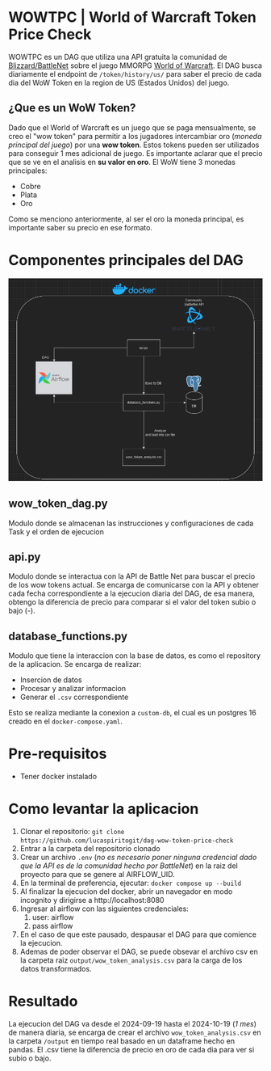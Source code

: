 # WOWTPC | World of Warcraft Token Price Check

WOWTPC es un DAG que utiliza una API gratuita la comunidad de [Blizzard/BattleNet](https://us.shop.battle.net/es-es) sobre el juego MMORPG [World of Warcraft](https://worldofwarcraft.blizzard.com/es-es/). El DAG busca diariamente el endpoint de `/token/history/us/` para saber el precio de cada dia del WoW Token en la region de US (Estados Unidos) del juego.

## ¿Que es un WoW Token?

Dado que el World of Warcraft es un juego que se paga mensualmente, se creo el "wow token" para permitir a los jugadores intercambiar oro (_moneda principal del juego_) por una **wow token**. Estos tokens pueden ser utilizados para conseguir 1 mes adicional de juego.
Es importante aclarar que el precio que se ve en el analisis en **su valor en oro**.
El WoW tiene 3 monedas principales:

- Cobre
- Plata
- Oro

Como se menciono anteriormente, al ser el oro la moneda principal, es importante saber su precio en ese formato.

# Componentes principales del DAG

![Simple diagram](./diagram.png)

## wow_token_dag.py

Modulo donde se almacenan las instrucciones y configuraciones de cada Task y el orden de ejecucion

## api.py

Modulo donde se interactua con la API de Battle Net para buscar el precio de los wow tokens actual.
Se encarga de comunicarse con la API y obtener cada fecha correspondiente a la ejecucion diaria del DAG, de esa manera, obtengo la diferencia de precio para comparar si el valor del token subio o bajo (-).

## database_functions.py

Modulo que tiene la interaccion con la base de datos, es como el repository de la aplicacion.
Se encarga de realizar:

- Insercion de datos
- Procesar y analizar informacion
- Generar el `.csv` correspondiente

Esto se realiza mediante la conexion a `custom-db`, el cual es un postgres 16 creado en el `docker-compose.yaml`.

# Pre-requisitos

- Tener docker instalado

# Como levantar la aplicacion

1. Clonar el repositorio: `git clone https://github.com/lucaspiritogit/dag-wow-token-price-check`
2. Entrar a la carpeta del repositorio clonado
3. Crear un archivo `.env` (_no es necesario poner ninguna credencial dado que la API es de la comunidad hecho por BattleNet_) en la raiz del proyecto para que se genere al AIRFLOW_UID.
4. En la terminal de preferencia, ejecutar: `docker compose up --build`
5. Al finalizar la ejecucion del docker, abrir un navegador en modo incognito y dirigirse a http://localhost:8080
6. Ingresar al airflow con las siguientes credenciales:
   1. user: airflow
   2. pass airflow
7. En el caso de que este pausado, despausar el DAG para que comience la ejecucion.
8. Ademas de poder observar el DAG, se puede obsevar el archivo csv en la carpeta raiz `output/wow_token_analysis.csv` para la carga de los datos transformados.

# Resultado

La ejecucion del DAG va desde el 2024-09-19 hasta el 2024-10-19 (_1 mes_) de manera diaria, se encarga de crear el archivo `wow_token_analysis.csv` en la carpeta `/output` en tiempo real basado en un dataframe hecho en pandas. El .csv tiene la diferencia de precio en oro de cada dia para ver si subio o bajo.
